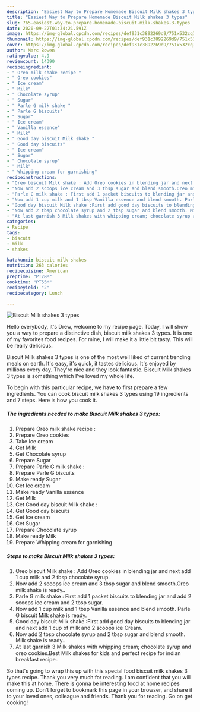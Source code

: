 ```yaml
---
description: "Easiest Way to Prepare Homemade Biscuit Milk shakes 3 types"
title: "Easiest Way to Prepare Homemade Biscuit Milk shakes 3 types"
slug: 765-easiest-way-to-prepare-homemade-biscuit-milk-shakes-3-types
date: 2020-09-22T01:34:21.591Z
image: https://img-global.cpcdn.com/recipes/def931c3892269d9/751x532cq70/biscuit-milk-shakes-3-types-recipe-main-photo.jpg
thumbnail: https://img-global.cpcdn.com/recipes/def931c3892269d9/751x532cq70/biscuit-milk-shakes-3-types-recipe-main-photo.jpg
cover: https://img-global.cpcdn.com/recipes/def931c3892269d9/751x532cq70/biscuit-milk-shakes-3-types-recipe-main-photo.jpg
author: Marc Bowen
ratingvalue: 4.9
reviewcount: 14390
recipeingredient:
- " Oreo milk shake recipe "
- " Oreo cookies"
- " Ice cream"
- " Milk"
- " Chocolate syrup"
- " Sugar"
- " Parle G milk shake "
- " Parle G biscuits"
- " Sugar"
- " Ice cream"
- " Vanilla essence"
- " Milk"
- " Good day biscuit Milk shake "
- " Good day biscuits"
- " Ice cream"
- " Sugar"
- " Chocolate syrup"
- " Milk"
- " Whipping cream for garnishing"
recipeinstructions:
- "Oreo biscuit Milk shake : Add Oreo cookies in blending jar and next add 1 cup milk and 2 tbsp chocolate syrup."
- "Now add 2 scoops ice cream and 3 tbsp sugar and blend smooth.Oreo milk shake is ready.."
- "Parle G milk shake : First add 1 packet biscuits to blending jar and add 2 scoops ice cream and 2 tbsp sugar."
- "Now add 1 cup milk and 1 tbsp Vanilla essence and blend smooth. Parle G biscuit Milk shake is ready."
- "Good day biscuit Milk shake :First add good day biscuits to blending jar and next add 1 cup of milk and 2 scoops ice Cream."
- "Now add 2 tbsp chocolate syrup and 2 tbsp sugar and blend smooth. Milk shake is ready.."
- "At last garnish 3 Milk shakes with whipping cream; chocolate syrup and oreo cookies.Best Milk shakes for kids and perfect recipe for indian breakfast recipe.."
categories:
- Recipe
tags:
- biscuit
- milk
- shakes

katakunci: biscuit milk shakes 
nutrition: 263 calories
recipecuisine: American
preptime: "PT28M"
cooktime: "PT55M"
recipeyield: "2"
recipecategory: Lunch

---
```



![Biscuit Milk shakes 3 types](https://img-global.cpcdn.com/recipes/def931c3892269d9/751x532cq70/biscuit-milk-shakes-3-types-recipe-main-photo.jpg)

Hello everybody, it's Drew, welcome to my recipe page. Today, I will show you a way to prepare a distinctive dish, biscuit milk shakes 3 types. It is one of my favorites food recipes. For mine, I will make it a little bit tasty. This will be really delicious.

Biscuit Milk shakes 3 types is one of the most well liked of current trending meals on earth. It's easy, it's quick, it tastes delicious. It's enjoyed by millions every day. They're nice and they look fantastic. Biscuit Milk shakes 3 types is something which I've loved my whole life.




To begin with this particular recipe, we have to first prepare a few ingredients. You can cook biscuit milk shakes 3 types using 19 ingredients and 7 steps. Here is how you cook it.

<!--inarticleads1-->

##### The ingredients needed to make Biscuit Milk shakes 3 types:

1. Prepare  Oreo milk shake recipe :
1. Prepare  Oreo cookies
1. Take  Ice cream
1. Get  Milk
1. Get  Chocolate syrup
1. Prepare  Sugar
1. Prepare  Parle G milk shake :
1. Prepare  Parle G biscuits
1. Make ready  Sugar
1. Get  Ice cream
1. Make ready  Vanilla essence
1. Get  Milk
1. Get  Good day biscuit Milk shake :
1. Get  Good day biscuits
1. Get  Ice cream
1. Get  Sugar
1. Prepare  Chocolate syrup
1. Make ready  Milk
1. Prepare  Whipping cream for garnishing




<!--inarticleads2-->

##### Steps to make Biscuit Milk shakes 3 types:

1. Oreo biscuit Milk shake : Add Oreo cookies in blending jar and next add 1 cup milk and 2 tbsp chocolate syrup.
1. Now add 2 scoops ice cream and 3 tbsp sugar and blend smooth.Oreo milk shake is ready..
1. Parle G milk shake : First add 1 packet biscuits to blending jar and add 2 scoops ice cream and 2 tbsp sugar.
1. Now add 1 cup milk and 1 tbsp Vanilla essence and blend smooth. Parle G biscuit Milk shake is ready.
1. Good day biscuit Milk shake :First add good day biscuits to blending jar and next add 1 cup of milk and 2 scoops ice Cream.
1. Now add 2 tbsp chocolate syrup and 2 tbsp sugar and blend smooth. Milk shake is ready..
1. At last garnish 3 Milk shakes with whipping cream; chocolate syrup and oreo cookies.Best Milk shakes for kids and perfect recipe for indian breakfast recipe..




So that's going to wrap this up with this special food biscuit milk shakes 3 types recipe. Thank you very much for reading. I am confident that you will make this at home. There is gonna be interesting food at home recipes coming up. Don't forget to bookmark this page in your browser, and share it to your loved ones, colleague and friends. Thank you for reading. Go on get cooking!
